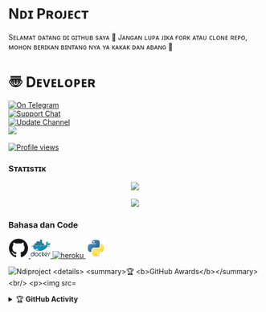 # Nᴅɪ Pʀᴏᴊᴇᴄᴛ
Sᴇʟᴀᴍᴀᴛ ᴅᴀᴛᴀɴɢ ᴅɪ ɢɪᴛʜᴜʙ sᴀʏᴀ 🙏 Jᴀɴɢᴀɴ ʟᴜᴘᴀ ᴊɪᴋᴀ ғᴏʀᴋ ᴀᴛᴀᴜ ᴄʟᴏɴᴇ ʀᴇᴘᴏ, ᴍᴏʜᴏɴ ʙᴇʀɪᴋᴀɴ ʙɪɴᴛᴀɴɢ ɴʏᴀ ʏᴀ ᴋᴀᴋᴀᴋ ᴅᴀɴ ᴀʙᴀɴɢ 🙏

# 〠 Dᴇᴠᴇʟᴏᴘᴇʀ
<p>
<a href="https://t.me/gausahsokablunyet"> <img src="https://img.shields.io/badge/Telegram-Marshmellow-blue?&logo=telegram" alt="On Telegram" /> </a><br>
<a href="https://t.me/friendzonesokin"> <img src="https://img.shields.io/badge/Support-Chat-blue?&logo=telegram" alt="Support Chat" /> </a><br>
<a href="https://t.me/chFZsokin"> <img src="https://img.shields.io/badge/Update-Channel-blue?&logo=telegram" alt="Update Channel" /> </a><br>
<a href="https://wa.me/qr/Q55QERD4SUD2L1" target="green"><img src="https://img.shields.io/badge/WhatsApp-128C7E?style=flat&logo=WhatsApp" /></a><br>
</p>

[![Profile views](https://gpvc.arturio.dev/Ndiproject)](https://github.com/Ndiproject)
### Sᴛᴀᴛɪsᴛɪᴋ
<p align="center"><a href="https://github.com/Ndiproject"><img src="https://github-readme-stats.vercel.app/api?username=Ndiproject&show_icons=true&theme=radical"></a></p>
<p align="center"><a href="https://github.com/Ndiproject"><img src="https://github-readme-stats.vercel.app/api/top-langs/?username=Ndiproject&theme=radical&layout=compact"></a></p> 


   <h3 align="left">Bahasa dan Code</h3>
<p align="left"> <a href="https://www.github.com/" target="_blank"> <img src="https://raw.githubusercontent.com/devicons/devicon/master/icons/github/github-original.svg" alt="github" width="40" height="40"/> </a> <a href="https://www.docker.com/" target="_blank"> <img src="https://raw.githubusercontent.com/devicons/devicon/master/icons/docker/docker-original-wordmark.svg" alt="docker" width="40" height="40"/> </a> <a href="https://heroku.com" target="_blank"> <img src="https://www.vectorlogo.zone/logos/heroku/heroku-icon.svg" alt="heroku" width="40" height="40"/> </a> <a href="https://www.python.org" target="_blank"> <img src="https://raw.githubusercontent.com/devicons/devicon/master/icons/python/python-original.svg" alt="python" width="40" height="40"/> </a> </p>

<p><img align="center" src="https://github-readme-streak-stats.herokuapp.com/?user=Ndiproject&" alt="Ndiproject


<details>
    <summary>&#127942 <b>GitHub Awards</b></summary><br/>

![Github Trophy](https://github-profile-trophy.vercel.app/?username=AyiinXd)

</details>

<details>
    <summary>&#127942 <b>GitHub Activity</b></summary><br/>

![Metrics](https://metrics.lecoq.io/Ndiproject?template=classic&repositories.forks=true&languages=1&languages.colors=github&languages.threshold=0%25&config.timezone=Asia%2FSolo)

</details>
